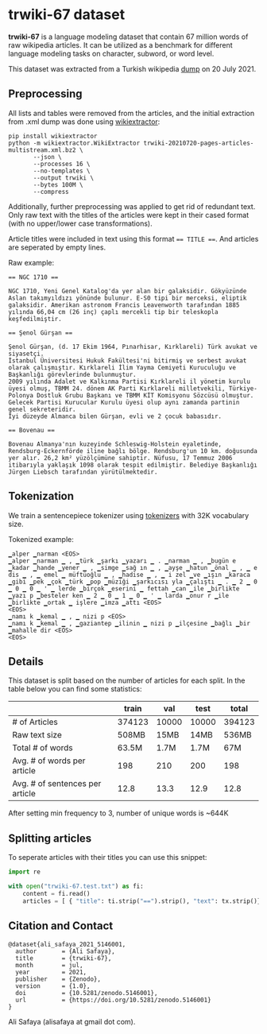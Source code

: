 # trwiki-67 dataset

__trwiki-67__ is a language modeling dataset that contain 67 million words of raw wikipedia articles. It can be utilized as a benchmark for different language modeling tasks on character, subword, or word level.

This dataset was extracted from a Turkish wikipedia [dump](https://dumps.wikimedia.org/trwiki/) on 20 July 2021.

## Preprocessing

All lists and tables were removed from the articles, and the initial extraction from .xml dump was done using [wikiextractor](https://github.com/attardi/wikiextractor/):

```shell
pip install wikiextractor
python -m wikiextractor.WikiExtractor trwiki-20210720-pages-articles-multistream.xml.bz2 \
       --json \
       --processes 16 \
       --no-templates \
       --output trwiki \
       --bytes 100M \
       --compress
```

Additionally, further preprocessing was applied to get rid of redundant text. Only raw text with the titles of the articles were kept in their cased format (with no upper/lower case transformations). 

Article titles were included in text using this format `== TITLE ==`. And articles are seperated by empty lines.

Raw example:

```
== NGC 1710 == 

NGC 1710, Yeni Genel Katalog'da yer alan bir galaksidir. Gökyüzünde Aslan takımyıldızı yönünde bulunur. E-S0 tipi bir merceksi, eliptik galaksidir. Amerikan astronom Francis Leavenworth tarafından 1885 yılında 66,04 cm (26 inç) çaplı mercekli tip bir teleskopla keşfedilmiştir.

== Şenol Gürşan == 

Şenol Gürşan, (d. 17 Ekim 1964, Pınarhisar, Kırklareli) Türk avukat ve siyasetçi.
İstanbul Üniversitesi Hukuk Fakültesi'ni bitirmiş ve serbest avukat olarak çalışmıştır. Kırklareli İlim Yayma Cemiyeti Kuruculuğu ve Başkanlığı görevlerinde bulunmuştur.
2009 yılında Adalet ve Kalkınma Partisi Kırklareli il yönetim kurulu üyesi olmuş, TBMM 24. dönem AK Parti Kırklareli milletvekili, Türkiye-Polonya Dostluk Grubu Başkanı ve TBMM KİT Komisyonu Sözcüsü olmuştur. Gelecek Partisi Kurucular Kurulu üyesi olup aynı zamanda partinin genel sekreteridir.
İyi düzeyde Almanca bilen Gürşan, evli ve 2 çocuk babasıdır.

== Bovenau == 

Bovenau Almanya'nın kuzeyinde Schleswig-Holstein eyaletinde, Rendsburg-Eckernförde iline bağlı bölge. Rendsburg'un 10 km. doğusunda yer alır. 26,2 km² yüzölçümüne sahiptir. Nüfusu, 17 Temmuz 2006 itibarıyla yaklaşık 1098 olarak tespit edilmiştir. Belediye Başkanlığı Jürgen Liebsch tarafından yürütülmektedir.
```

## Tokenization

We train a sentencepiece tokenizer using [tokenizers](https://huggingface.co/docs/tokenizers/python/latest/index.html) with 32K vocabulary size.

Tokenized example:

```
▁alper ▁narman <EOS>
▁alper ▁narman ▁ , ▁türk ▁şarkı ▁yazarı ▁ . ▁narman ▁ , ▁bugün e ▁kadar ▁hande ▁yener ▁ , ▁simge ▁sağ ın ▁ , ▁ayşe ▁hatun ▁önal ▁ , ▁ e dis ▁ , ▁ emel ▁ müftüoğlu ▁ , ▁hadise ▁ , ▁ i zel ▁ve ▁ışın ▁karaca ▁gibi ▁pek ▁çok ▁türk ▁pop ▁müziği ▁şarkıcısı yla ▁çalıştı ▁ . ▁ 2 ▁ 0 ▁ 0 ▁ 0 ▁ ' ▁ lerde ▁birçok ▁eserini ▁ fettah ▁can ▁ile ▁birlikte ▁yazı p ▁besteler ken ▁ 2 ▁ 0 ▁ 1 ▁ 0 ▁ ' ▁ larda ▁onur r ▁ile ▁birlikte ▁ortak ▁ işlere ▁imza ▁attı <EOS>
<EOS>
▁namı k ▁kemal ▁ , ▁ nizi p <EOS>
▁namı k ▁kemal ▁ , ▁gaziantep ▁ilinin ▁ nizi p ▁ilçesine ▁bağlı ▁bir ▁mahalle dir <EOS>
<EOS>
```

## Details

This dataset is split based on the number of articles for each split. In the table below you can find some statistics:

|                                 | train  | val   | test  | total  |
|---------------------------------|--------|-------|-------|--------|
| # of Articles                   | 374123 | 10000 | 10000 | 394123 |
| Raw text size                   | 508MB  | 15MB  | 14MB  | 536MB  |
| Total # of words                | 63.5M  | 1.7M  | 1.7M  | 67M    |
| Avg. # of words per article     | 198    | 210   | 200   | 198    |
| Avg. # of sentences per article | 12.8   | 13.3  | 12.9  | 12.8   |

After setting min frequency to 3, number of unique words is ~644K

## Splitting articles

To seperate articles with their titles you can use this snippet: 

```python
import re

with open("trwiki-67.test.txt") as fi:
    content = fi.read()
    articles = [ { "title": ti.strip("==").strip(), "text": tx.strip()} for ti, tx in zip(re.findall("== .* ==", content), re.split("== .* == \n\n", content)[1:]) ]
```

## Citation and Contact

```
@dataset{ali_safaya_2021_5146001,
  author       = {Ali Safaya},
  title        = {trwiki-67},
  month        = jul,
  year         = 2021,
  publisher    = {Zenodo},
  version      = {1.0},
  doi          = {10.5281/zenodo.5146001},
  url          = {https://doi.org/10.5281/zenodo.5146001}
}
```

Ali Safaya (alisafaya at gmail dot com).